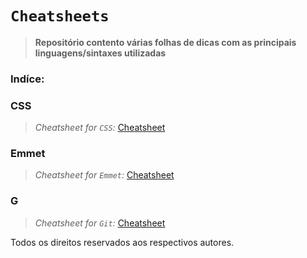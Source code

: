 # `Cheatsheets`
> **Repositório contento várias folhas de dicas com as principais linguagens/sintaxes utilizadas**

### Indíce:

### **CSS**
> *Cheatsheet for `CSS`:* [Cheatsheet](https://github.com/gbs0/coding-cheatsheets/blob/master/emmet-cheatsheet.pdf)

### **Emmet**
> *Cheatsheet for `Emmet`:* [Cheatsheet](https://github.com/gbs0/coding-cheatsheets/blob/master/emmet-cheatsheet.pdf)

### **G**
> *Cheatsheet for `Git`:* [Cheatsheet](https://www.google.com)



Todos os direitos reservados aos respectivos autores.